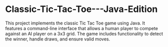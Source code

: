 # Classic-Tic-Tac-Toe---Java-Edition
This project implements the classic Tic Tac Toe game using Java. It features a command-line interface that allows a human player to compete against an AI player on a 3x3 grid. The game includes functionality to detect the winner, handle draws, and ensure valid moves.
